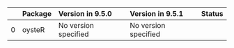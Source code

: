 <!-- markdown-link-check-disable -->

|    | Package   | Version in 9.5.0     | Version in 9.5.1     | Status   |
|---:|:----------|:---------------------|:---------------------|:---------|
|  0 | oysteR    | No version specified | No version specified |          |